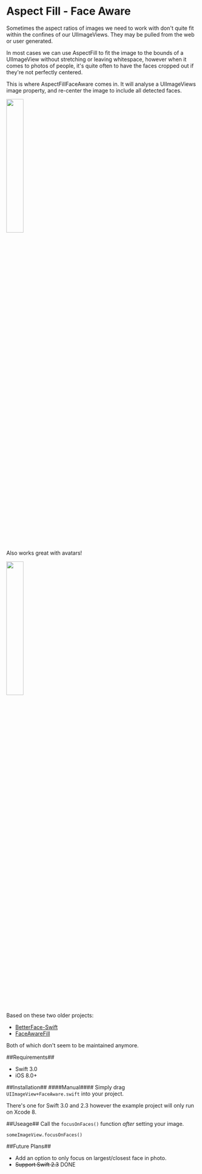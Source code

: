 # Aspect Fill - Face Aware

Sometimes the aspect ratios of images we need to work with don't quite fit within the confines of our UIImageViews. They may be pulled from the web or user generated.

In most cases we can use AspectFill to fit the image to the bounds of a UIImageView without stretching or leaving whitespace, however when it comes to photos of people, it's quite often to have the faces cropped out if they're not perfectly centered.

This is where AspectFillFaceAware comes in.
It will analyse a UIImageViews image property, and re-center the image to include all detected faces.

<img src="https://raw.githubusercontent.com/BeauNouvelle/AspectFillFaceAware/master/largeExample.png" width=30%>

Also works great with avatars!

<img src="https://raw.githubusercontent.com/BeauNouvelle/AspectFillFaceAware/master/avatarExample.png" width=30%>

Based on these two older projects:

* [BetterFace-Swift](https://github.com/croath/UIImageView-BetterFace-Swift)
* [FaceAwareFill](https://github.com/Julioacarrettoni/UIImageView_FaceAwareFill)

Both of which don't seem to be maintained anymore.


##Requirements##
* Swift 3.0
* iOS 8.0+

##Installation##
####Manual####
Simply drag `UIImageView+FaceAware.swift` into your project. 

There's one for Swift 3.0 and 2.3 however the example project will only run on Xcode 8.

##Useage##
Call the `focusOnFaces()` function *after* setting your image.

```
someImageView.focusOnFaces()
```

##Future Plans##
* Add an option to only focus on largest/closest face in photo.
* <s> Support Swift 2.3</s>   DONE





